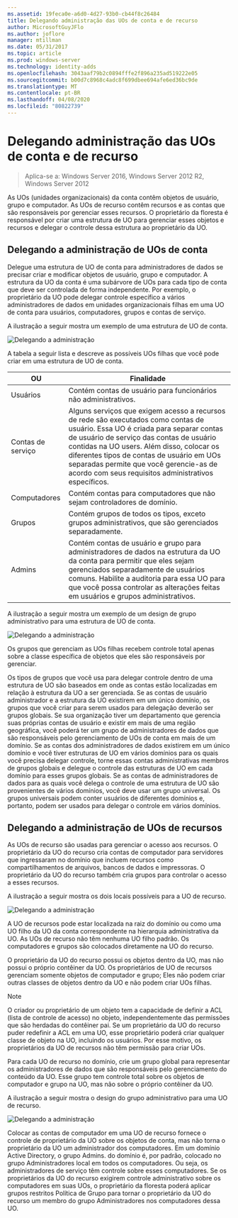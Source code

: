 ```yaml
---
ms.assetid: 19feca0e-a6d0-4d27-93b0-cb44f8c26484
title: Delegando administração das UOs de conta e de recurso
author: MicrosoftGuyJFlo
ms.author: joflore
manager: mtillman
ms.date: 05/31/2017
ms.topic: article
ms.prod: windows-server
ms.technology: identity-adds
ms.openlocfilehash: 3043aaf79b2c0894fffe2f896a235ad519222e05
ms.sourcegitcommit: b00d7c8968c4adc8f699dbee694afe6ed36bc9de
ms.translationtype: MT
ms.contentlocale: pt-BR
ms.lasthandoff: 04/08/2020
ms.locfileid: "80822739"
---
```

# <a name="delegating-administration-of-account-ous-and-resource-ous"></a>Delegando administração das UOs de conta e de recurso

>Aplica-se a: Windows Server 2016, Windows Server 2012 R2, Windows Server 2012

As UOs (unidades organizacionais) da conta contêm objetos de usuário, grupo e computador. As UOs de recurso contêm recursos e as contas que são responsáveis por gerenciar esses recursos. O proprietário da floresta é responsável por criar uma estrutura de UO para gerenciar esses objetos e recursos e delegar o controle dessa estrutura ao proprietário da UO.  
  
## <a name="delegating-administration-of-account-ous"></a>Delegando a administração de UOs de conta  
Delegue uma estrutura de UO de conta para administradores de dados se precisar criar e modificar objetos de usuário, grupo e computador. A estrutura da UO da conta é uma subárvore de UOs para cada tipo de conta que deve ser controlada de forma independente. Por exemplo, o proprietário da UO pode delegar controle específico a vários administradores de dados em unidades organizacionais filhas em uma UO de conta para usuários, computadores, grupos e contas de serviço.  
  
A ilustração a seguir mostra um exemplo de uma estrutura de UO de conta.  
  
![Delegando a administração](media/Delegating-Administration-of-Account-OUs-and-Resource-OUs/66d38fbe-e8eb-42d7-abab-9526243bf6d9.gif)  
  
A tabela a seguir lista e descreve as possíveis UOs filhas que você pode criar em uma estrutura de UO de conta.  
  
|OU|Finalidade|  
|------|-----------|  
|Usuários|Contém contas de usuário para funcionários não administrativos.|  
|Contas de serviço|Alguns serviços que exigem acesso a recursos de rede são executados como contas de usuário. Essa UO é criada para separar contas de usuário de serviço das contas de usuário contidas na UO users. Além disso, colocar os diferentes tipos de contas de usuário em UOs separadas permite que você gerencie-as de acordo com seus requisitos administrativos específicos.|  
|Computadores|Contém contas para computadores que não sejam controladores de domínio.|  
|Grupos|Contém grupos de todos os tipos, exceto grupos administrativos, que são gerenciados separadamente.|  
|Admins|Contém contas de usuário e grupo para administradores de dados na estrutura da UO da conta para permitir que eles sejam gerenciados separadamente de usuários comuns. Habilite a auditoria para essa UO para que você possa controlar as alterações feitas em usuários e grupos administrativos.|  
  
A ilustração a seguir mostra um exemplo de um design de grupo administrativo para uma estrutura de UO de conta.  
  
![Delegando a administração](media/Delegating-Administration-of-Account-OUs-and-Resource-OUs/be2cd2d2-6956-429c-a53a-369e6fe40b2b.gif)  
  
Os grupos que gerenciam as UOs filhas recebem controle total apenas sobre a classe específica de objetos que eles são responsáveis por gerenciar.  
  
Os tipos de grupos que você usa para delegar controle dentro de uma estrutura de UO são baseados em onde as contas estão localizadas em relação à estrutura da UO a ser gerenciada. Se as contas de usuário administrador e a estrutura da UO existirem em um único domínio, os grupos que você criar para serem usados para delegação deverão ser grupos globais. Se sua organização tiver um departamento que gerencia suas próprias contas de usuário e existir em mais de uma região geográfica, você poderá ter um grupo de administradores de dados que são responsáveis pelo gerenciamento de UOs de conta em mais de um domínio. Se as contas dos administradores de dados existirem em um único domínio e você tiver estruturas de UO em vários domínios para os quais você precisa delegar controle, torne essas contas administrativas membros de grupos globais e delegue o controle das estruturas de UO em cada domínio para esses grupos globais. Se as contas de administradores de dados para as quais você delega o controle de uma estrutura de UO são provenientes de vários domínios, você deve usar um grupo universal. Os grupos universais podem conter usuários de diferentes domínios e, portanto, podem ser usados para delegar o controle em vários domínios.  
  
## <a name="delegating-administration-of-resource-ous"></a>Delegando a administração de UOs de recursos  
As UOs de recurso são usadas para gerenciar o acesso aos recursos. O proprietário da UO do recurso cria contas de computador para servidores que ingressaram no domínio que incluem recursos como compartilhamentos de arquivos, bancos de dados e impressoras. O proprietário da UO do recurso também cria grupos para controlar o acesso a esses recursos.  
  
A ilustração a seguir mostra os dois locais possíveis para a UO de recurso.  
  
![Delegando a administração](media/Delegating-Administration-of-Account-OUs-and-Resource-OUs/6667a5ce-34d6-48a9-9974-b823ba70e2af.gif)  
  
A UO de recursos pode estar localizada na raiz do domínio ou como uma UO filho da UO da conta correspondente na hierarquia administrativa da UO. As UOs de recurso não têm nenhuma UO filho padrão. Os computadores e grupos são colocados diretamente na UO do recurso.  
  
O proprietário da UO do recurso possui os objetos dentro da UO, mas não possui o próprio contêiner da UO. Os proprietários de UO de recursos gerenciam somente objetos de computador e grupo; Eles não podem criar outras classes de objetos dentro da UO e não podem criar UOs filhas.  
  
> [!NOTE]  
> O criador ou proprietário de um objeto tem a capacidade de definir a ACL (lista de controle de acesso) no objeto, independentemente das permissões que são herdadas do contêiner pai. Se um proprietário da UO do recurso puder redefinir a ACL em uma UO, esse proprietário poderá criar qualquer classe de objeto na UO, incluindo os usuários. Por esse motivo, os proprietários da UO de recursos não têm permissão para criar UOs.  
  
Para cada UO de recurso no domínio, crie um grupo global para representar os administradores de dados que são responsáveis pelo gerenciamento do conteúdo da UO. Esse grupo tem controle total sobre os objetos de computador e grupo na UO, mas não sobre o próprio contêiner da UO.  
  
A ilustração a seguir mostra o design do grupo administrativo para uma UO de recurso.  
  
![Delegando a administração](media/Delegating-Administration-of-Account-OUs-and-Resource-OUs/8a3f7714-a3bf-43f7-b999-6070543248b0.gif)  
  
Colocar as contas de computador em uma UO de recurso fornece o controle de proprietário da UO sobre os objetos de conta, mas não torna o proprietário da UO um administrador dos computadores. Em um domínio Active Directory, o grupo Admins. do domínio é, por padrão, colocado no grupo Administradores local em todos os computadores. Ou seja, os administradores de serviço têm controle sobre esses computadores. Se os proprietários da UO do recurso exigirem controle administrativo sobre os computadores em suas UOs, o proprietário da floresta poderá aplicar grupos restritos Política de Grupo para tornar o proprietário da UO do recurso um membro do grupo Administradores nos computadores dessa UO.  
  


